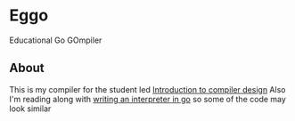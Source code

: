 # Eggo

Educational Go GOmpiler

## About

This is my compiler for the student led [Introduction to compiler design](https://xarkenz.github.io/icd/)
Also I'm reading along with [writing an interpreter in go](https://interpreterbook.com/) so some of the
code may look similar
